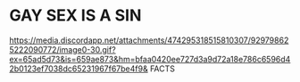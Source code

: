 # GAY SEX IS A SIN
https://media.discordapp.net/attachments/474295318515810307/929798625222090772/image0-30.gif?ex=65ad5d73&is=659ae873&hm=bfaa0420ee727d3a9d72a18e786c6596d42b0123ef7038dc65231967f67be4f9&
FACTS
